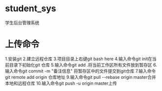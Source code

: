 # student_sys
学生后台管理系统


# 上传命令 
1.安装git
2.建立远程仓库
3.项目目录上右键git bash here
4.输入命令git init在当前目录下初始化git 仓库
5.输入命令git add .将当前工作区所有文件放到暂存区
6.输入命令git commit -m "备注信息" 将暂存区中的文件提交到git仓库
7.输入命令git remote add origin 仓库地址
9.输入命令git pull --rebase origin master合并本地和远程仓库
10.输入命令git push -u origin master上传
